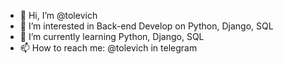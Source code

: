 - 👋 Hi, I’m @tolevich
- 👀 I’m interested in Back-end Develop on Python, Django, SQL
- 🌱 I’m currently learning Python, Django, SQL
- 📫 How to reach me:
@tolevich in telegram

<!---
tolevich/tolevich is a ✨ special ✨ repository because its `README.md` (this file) appears on your GitHub profile.
You can click the Preview link to take a look at your changes.
--->
